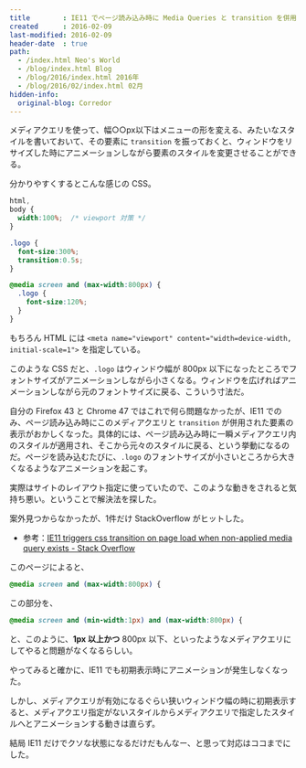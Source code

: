```yaml
---
title        : IE11 でページ読み込み時に Media Queries と transition を併用した要素がアニメーションしてしまう
created      : 2016-02-09
last-modified: 2016-02-09
header-date  : true
path:
  - /index.html Neo's World
  - /blog/index.html Blog
  - /blog/2016/index.html 2016年
  - /blog/2016/02/index.html 02月
hidden-info:
  original-blog: Corredor
---
```


メディアクエリを使って、幅○○px以下はメニューの形を変える、みたいなスタイルを書いておいて、その要素に `transition` を振っておくと、ウィンドウをリサイズした時にアニメーションしながら要素のスタイルを変更させることができる。

分かりやすくするとこんな感じの CSS。

```css
html,
body {
  width:100%;  /* viewport 対策 */
}

.logo {
  font-size:300%;
  transition:0.5s;
}

@media screen and (max-width:800px) {
  .logo {
    font-size:120%;
  }
}
```

もちろん HTML には `<meta name="viewport" content="width=device-width, initial-scale=1">` を指定している。

このような CSS だと、`.logo` はウィンドウ幅が 800px 以下になったところでフォントサイズがアニメーションしながら小さくなる。ウィンドウを広げればアニメーションしながら元のフォントサイズに戻る、こういう寸法だ。

自分の Firefox 43 と Chrome 47 ではこれで何ら問題なかったが、IE11 でのみ、ページ読み込み時にこのメディアクエリと `transition` が併用された要素の表示がおかしくなった。具体的には、ページ読み込み時に一瞬メディアクエリ内のスタイルが適用され、そこから元々のスタイルに戻る、という挙動になるのだ。ページを読み込むたびに、`.logo` のフォントサイズが小さいところから大きくなるようなアニメーションを起こす。

実際はサイトのレイアウト指定に使っていたので、このような動きをされると気持ち悪い。ということで解決法を探した。

案外見つからなかったが、1件だけ StackOverflow がヒットした。

- 参考：[IE11 triggers css transition on page load when non-applied media query exists - Stack Overflow](http://stackoverflow.com/a/25850649)

このページによると、

```css
@media screen and (max-width:800px) {
```

この部分を、

```css
@media screen and (min-width:1px) and (max-width:800px) {
```

と、このように、__1px 以上かつ__ 800px 以下、といったようなメディアクエリにしてやると問題がなくなるらしい。

やってみると確かに、IE11 でも初期表示時にアニメーションが発生しなくなった。

しかし、メディアクエリが有効になるぐらい狭いウィンドウ幅の時に初期表示すると、メディアクエリ指定がないスタイルからメディアクエリで指定したスタイルへとアニメーションする動きは直らず。

結局 IE11 だけでクソな状態になるだけだもんなー、と思って対応はココまでにした。
